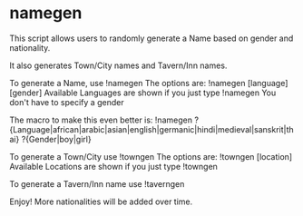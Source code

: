 # namegen
This script allows users to randomly generate a Name based on gender and nationality.

It also generates Town/City names and Tavern/Inn names.

To generate a Name, use !namegen
The options are:
!namegen [language] [gender]
Available Languages are shown if you just type !namegen
You don't have to specify a gender

The macro to make this even better is: 
!namegen ?{Language|african|arabic|asian|english|germanic|hindi|medieval|sanskrit|thai} ?{Gender|boy|girl}

To generate a Town/City use !towngen
The options are:
!towngen [location]
Available Locations are shown if you just type !towngen

To generate a Tavern/Inn name use !taverngen

Enjoy! 
More nationalities will be added over time.
